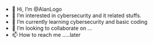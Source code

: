 - 👋 Hi, I’m @AlanLogo
- 👀 I’m interested in cybersecurity and it related stuffs.
- 🌱 I’m currently learning cybersecurity and basic coding
- 💞️ I’m looking to collaborate on ...
- 📫 How to reach me .....later

<!---
AlanLogo/AlanLogo is a ✨ special ✨ repository because its `README.md` (this file) appears on your GitHub profile.
You can click the Preview link to take a look at your changes.
--->
